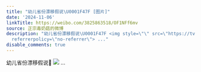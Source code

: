 ```yaml
---
title: "幼儿省份漂移假说\U0001F47F [图片]"
date: '2024-11-06'
linkTitle: https://weibo.com/3825863518/OF1NFf6mv
source: 正宗毒奶菇的微博
description: "幼儿省份漂移假说\U0001F47F <img style=\"\" src=\"https://tvax4.sinaimg.cn/large/e40a0b5egy1hvcph9xa6yj22c03407wi.jpg\"
  referrerpolicy=\"no-referrer\"> ..."
disable_comments: true
---
```

幼儿省份漂移假说👿 <img style="" src="https://tvax4.sinaimg.cn/large/e40a0b5egy1hvcph9xa6yj22c03407wi.jpg" referrerpolicy="no-referrer"> ...